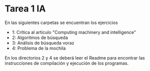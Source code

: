 # Tarea 1 IA

En las siguientes carpetas se encuentran los ejercicios

- 1: Crítica al artículo "Computing machinery and intelligence"
- 2: Algoritmos de búsqueda
- 3: Análisis de búsqueda voraz
- 4: Problema de la mochila

En los directorios 2 y 4 se deberá leer el Readme para encontrar las instrucciones de compilación y ejecución de los programas.
